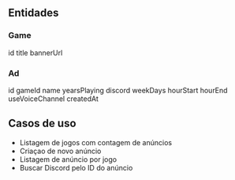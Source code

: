 

## Entidades

### Game
id
title
bannerUrl

### Ad
id
gameId
name
yearsPlaying
discord
weekDays
hourStart
hourEnd
useVoiceChannel
createdAt


## Casos de uso

- Listagem de jogos com contagem de anúncios
- Criaçao de novo anúncio
- Listagem de anúncio por jogo
- Buscar Discord pelo ID do anúncio
